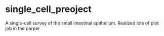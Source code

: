 # single_cell_preoject
A single-cell survey of the small intestinal epithelium.  Realized lots of plot job in the parper

